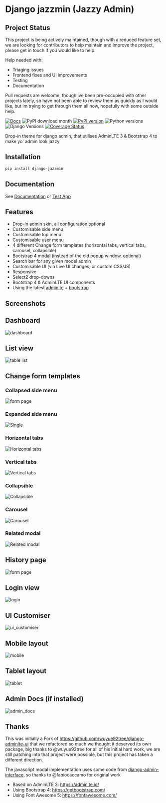 
# Django jazzmin (Jazzy Admin)

## Project Status

This project is being actively maintained, though with a reduced feature set, we are looking for contributors to help
maintain and improve the project, please get in touch if you would like to help.

Help needed with:

- Triaging issues
- Frontend fixes and UI improvements
- Testing
- Documentation

Pull requests are welcome, though ive been pre-occupied with other projects lately, so have not been able to review
them as quickly as I would like, but im trying to get through them all now, hopefully with some outside help.

[![Docs](https://readthedocs.org/projects/django-jazzmin/badge/?version=latest)](https://django-jazzmin.readthedocs.io)
![PyPI download month](https://img.shields.io/pypi/dm/django-jazzmin.svg)
[![PyPI version](https://badge.fury.io/py/django-jazzmin.svg)](https://pypi.python.org/pypi/django-jazzmin/)
![Python versions](https://img.shields.io/badge/python-%3E%3D3.6-brightgreen)
![Django Versions](https://img.shields.io/badge/django-%3E%3D2-brightgreen)
[![Coverage Status](https://coveralls.io/repos/github/farridav/django-jazzmin/badge.svg?branch=master)](https://coveralls.io/github/farridav/django-jazzmin?branch=master)

Drop-in theme for django admin, that utilises AdminLTE 3 & Bootstrap 4 to make yo' admin look jazzy

## Installation

```bash
pip install django-jazzmin
```

## Documentation

See [Documentation](https://django-jazzmin.readthedocs.io) or [Test App](https://github.com/farridav/django-jazzmin/tree/master/tests/test_app/library/settings.py)

## Features

- Drop-in admin skin, all configuration optional
- Customisable side menu
- Customisable top menu
- Customisable user menu
- 4 different Change form templates (horizontal tabs, vertical tabs, carousel, collapsible)
- Bootstrap 4 modal (instead of the old popup window, optional)
- Search bar for any given model admin
- Customisable UI (via Live UI changes, or custom CSS/JS)
- Responsive
- Select2 drop-downs
- Bootstrap 4 & AdminLTE UI components
- Using the latest [adminlte](https://adminlte.io/) + [bootstrap](https://getbootstrap.com/)

## Screenshots

## Dashboard

![dashboard](https://django-jazzmin.readthedocs.io/img/dashboard.png)

## List view

![table list](https://django-jazzmin.readthedocs.io/img/list_view.png)

## Change form templates

### Collapsed side menu

![form page](https://django-jazzmin.readthedocs.io/img/detail_view.png)

### Expanded side menu

![Single](https://django-jazzmin.readthedocs.io/img/changeform_single.png)

### Horizontal tabs

![Horizontal tabs](https://django-jazzmin.readthedocs.io/img/changeform_horizontal_tabs.png)

### Vertical tabs

![Vertical tabs](https://django-jazzmin.readthedocs.io/img/changeform_vertical_tabs.png)

### Collapsible

![Collapsible](https://django-jazzmin.readthedocs.io/img/changeform_collapsible.png)

### Carousel

![Carousel](https://django-jazzmin.readthedocs.io/img/changeform_carousel.png)

### Related modal

![Related modal](https://django-jazzmin.readthedocs.io/img/related_modal_bootstrap.png)

## History page

![form page](https://django-jazzmin.readthedocs.io/img/history_page.png)

## Login view

![login](https://django-jazzmin.readthedocs.io/img/login.png)

## UI Customiser

![ui_customiser](https://django-jazzmin.readthedocs.io/img/ui_customiser.png)

## Mobile layout

![mobile](https://django-jazzmin.readthedocs.io/img/dashboard_mobile.png)

## Tablet layout

![tablet](https://django-jazzmin.readthedocs.io/img/dashboard_tablet.png)

## Admin Docs (if installed)

![admin_docs](https://django-jazzmin.readthedocs.io/img/admin_docs.png)

## Thanks

This was initially a Fork of <https://github.com/wuyue92tree/django-adminlte-ui> that we refactored so much we thought it
deserved its own package, big thanks to @wuyue92tree for all of his initial hard work, we are still patching into that
project were possible, but this project has taken a different direction.

The javascript modal implementation uses some code from [django-admin-interface](https://github.com/fabiocaccamo/django-admin-interface/blob/master/admin_interface/static/admin/js/popup_response.js), so thanks to @fabiocaccamo for original work

- Based on AdminLTE 3: <https://adminlte.io/>
- Using Bootstrap 4: <https://getbootstrap.com/>
- Using Font Awesome 5: <https://fontawesome.com/>

